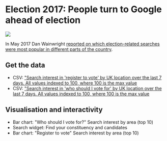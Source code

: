 # Election 2017: People turn to Google ahead of election

![](https://ichef.bbci.co.uk/news/624/cpsprodpb/E18B/production/_96093775_chart_votesearch_birmingham-1.png)

In May 2017 Dan Wainwright [reported on which election-related searches were most popular in different parts of the country](http://www.bbc.co.uk/news/election-2017-39938599).

## Get the data

* CSV: ["Search interest in 'register to vote' by UK location over the last 7 days. All values indexed to 100, where 100 is the max value](https://raw.githubusercontent.com/BBC-Data-Unit/election-google/master/BBC-%20Google%20Trends%20request%20-%20register%20to%20vote.csv)
* CSV: ["Search interest in 'who should I vote for' by UK location over the last 7 days. All values indexed to 100, where 100 is the max value](https://raw.githubusercontent.com/BBC-Data-Unit/election-google/master/BBC-%20Google%20Trends%20request%20-%20who%20should%20I%20vote%20for.csv)

## Visualisation and interactivity

* Bar chart: "Who should I vote for?" Search interest by area (top 10)
* Search widget: Find your constituency and candidates
* Bar chart: "Register to vote" Search interest by area (top 10)
